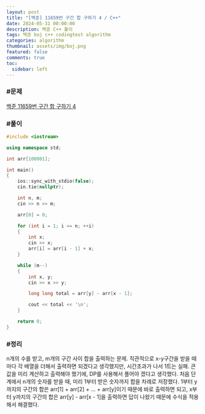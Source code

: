 ```yaml
---
layout: post
title: "[백준] 11659번 구간 합 구하기 4 / C++"
date: 2024-05-31 00:00:00
description: 백준 C++ 풀이
tags: 백준 boj c++ codingtest algorithm
categories: algorithm
thumbnail: assets/img/boj.png
featured: false
comments: true
toc:
  sidebar: left
---
```


### #문제
[백준 11659번 구간 합 구하기 4](https://www.acmicpc.net/problem/11659)

### #풀이
```c++
#include <iostream>

using namespace std;

int arr[100001];

int main()
{
	ios::sync_with_stdio(false);
	cin.tie(nullptr);

	int n, m;
	cin >> n >> m;

	arr[0] = 0;

	for (int i = 1; i <= n; ++i)
	{
		int x;
		cin >> x;
		arr[i] = arr[i - 1] + x;
	}

	while (m--)
	{
		int x, y;
		cin >> x >> y;

		long long total = arr[y] - arr[x - 1];

		cout << total << '\n';
	}

	return 0;
}
```

### #정리
n개의 수를 받고, m개의 구간 사이 합을 출력하는 문제. 직관적으로 x-y구간을 받을 때 마다 각 배열을 더해서 출력하면 되겠다고 생각했지만, 시간초과가 나서 1트는 실패. 큰 값을 미리 계산하고 출력해야 했기에, DP를 사용해서 풀어야 겠다고 생각했다. 처음 단계에서 n개의 숫자를 받을 때, 미리 1부터 받은 숫자까지 합을 차례로 저장했다. 1부터 y까지의 구간의 합은 arr[1] + arr[2] + ... + arr[y]이기 때문에 바로 출력하면 되고, x부터 y까지의 구간의 합은 arr[y] - arr[x - 1]을 출력하면 답이 나왔기 때문에 수식을 적용해서 해결했다.